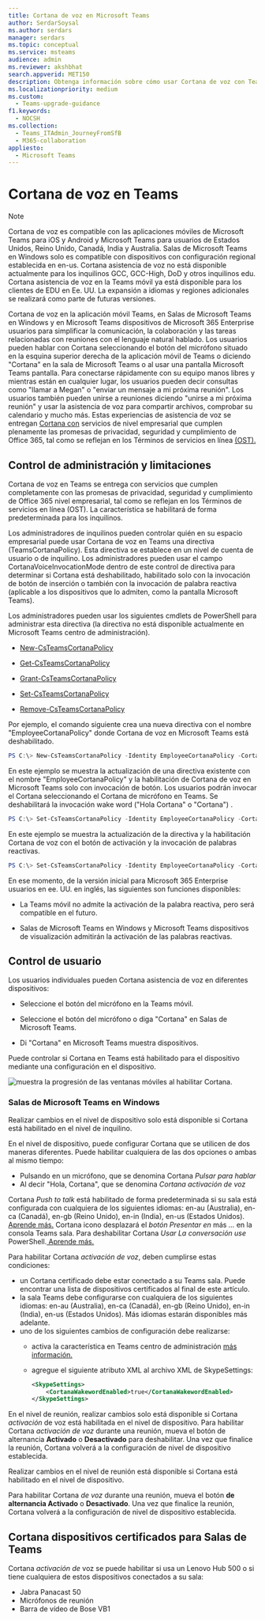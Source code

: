 ```yaml
---
title: Cortana de voz en Microsoft Teams
author: SerdarSoysal
ms.author: serdars
manager: serdars
ms.topic: conceptual
ms.service: msteams
audience: admin
ms.reviewer: akshbhat
search.appverid: MET150
description: Obtenga información sobre cómo usar Cortana de voz con Teams
ms.localizationpriority: medium
ms.custom:
  - Teams-upgrade-guidance
f1.keywords:
  - NOCSH
ms.collection:
  - Teams_ITAdmin_JourneyFromSfB
  - M365-collaboration
appliesto:
  - Microsoft Teams
---
```


# <a name="cortana-voice-assistance-in-teams"></a>Cortana de voz en Teams

> [!Note]
> Cortana de voz es compatible con las aplicaciones móviles de Microsoft Teams para iOS y Android y Microsoft Teams para usuarios de Estados Unidos, Reino Unido, Canadá, India y Australia. Salas de Microsoft Teams en Windows solo es compatible con dispositivos con configuración regional establecida en en-us. Cortana asistencia de voz no está disponible actualmente para los inquilinos GCC, GCC-High, DoD y otros inquilinos edu. Cortana asistencia de voz en la Teams móvil ya está disponible para los clientes de EDU en Ee. UU. La expansión a idiomas y regiones adicionales se realizará como parte de futuras versiones.


Cortana de voz en la aplicación móvil Teams, en Salas de Microsoft Teams en Windows y en Microsoft Teams dispositivos de Microsoft 365 Enterprise  usuarios para simplificar la comunicación, la colaboración y las tareas relacionadas con reuniones con el lenguaje natural hablado. Los usuarios pueden hablar con Cortana seleccionando el botón del micrófono situado en la esquina superior derecha de la aplicación móvil de Teams o diciendo "Cortana" en la sala de Microsoft Teams o al usar una pantalla Microsoft Teams pantalla. Para conectarse rápidamente con su equipo manos libres y mientras están en cualquier lugar, los usuarios pueden decir consultas como "llamar a Megan" o "enviar un mensaje a mi próxima reunión". Los usuarios también pueden unirse a reuniones diciendo "unirse a mi próxima reunión" y usar la asistencia de voz para compartir archivos, comprobar su calendario y mucho más. Estas experiencias de asistencia de voz se entregan [Cortana con](/microsoft-365/admin/misc/cortana-integration?view=o365-worldwide) servicios de nivel empresarial que cumplen plenamente las promesas de privacidad, seguridad y cumplimiento de Office 365, tal como se reflejan en los Términos de servicios en línea [(OST).](https://www.microsoft.com/licensing/product-licensing/products?rtc=1)

## <a name="admin-control-and-limitations"></a>Control de administración y limitaciones

Cortana de voz en Teams se entrega con servicios que cumplen completamente con las promesas de privacidad, seguridad y cumplimiento de Office 365 nivel empresarial, tal como se reflejan en los Términos de servicios en línea (OST). La característica se habilitará de forma predeterminada para los inquilinos.

Los administradores de inquilinos pueden controlar quién en su espacio empresarial puede usar Cortana de voz en Teams una directiva (TeamsCortanaPolicy). Esta directiva se establece en un nivel de cuenta de usuario o de inquilino. Los administradores pueden usar el campo CortanaVoiceInvocationMode dentro de este control de directiva para determinar si Cortana está deshabilitado, habilitado solo con la invocación de botón de inserción o también con la invocación de palabra reactiva (aplicable a los dispositivos que lo admiten, como la pantalla Microsoft Teams).

Los administradores pueden usar los siguientes cmdlets de PowerShell para administrar esta directiva (la directiva no está disponible actualmente en Microsoft Teams centro de administración).

- [New-CsTeamsCortanaPolicy](/powershell/module/skype/New-CsTeamsCortanaPolicy)

- [Get-CsTeamsCortanaPolicy](/powershell/module/skype/Get-CsTeamsCortanaPolicy)

- [Grant-CsTeamsCortanaPolicy](/powershell/module/skype/Grant-CsTeamsCortanaPolicy)

- [Set-CsTeamsCortanaPolicy](/powershell/module/skype/Set-CsTeamsCortanaPolicy)

- [Remove-CsTeamsCortanaPolicy](/powershell/module/skype/Remove-CsTeamsCortanaPolicy)

Por ejemplo, el comando siguiente crea una nueva directiva con el nombre "EmployeeCortanaPolicy" donde Cortana de voz en Microsoft Teams está deshabilitado.  

```PowerShell
PS C:\> New-CsTeamsCortanaPolicy -Identity EmployeeCortanaPolicy -CortanaVoiceInvocationMode Disabled
```

En este ejemplo se muestra la actualización de una directiva existente con el nombre "EmployeeCortanaPolicy" y la habilitación de Cortana de voz en Microsoft Teams solo con invocación de botón. Los usuarios podrán invocar el Cortana seleccionando el Cortana de micrófono en Teams. Se deshabilitará la invocación wake word ("Hola Cortana" o "Cortana") .  

```PowerShell
PS C:\> Set-CsTeamsCortanaPolicy -Identity EmployeeCortanaPolicy -CortanaVoiceInvocationMode PushToTalkUserOverride
```

En este ejemplo se muestra la actualización de la directiva y la habilitación Cortana de voz con el botón de activación y la invocación de palabras reactivas.

```PowerShell
PS C:\> Set-CsTeamsCortanaPolicy -Identity EmployeeCortanaPolicy -CortanaVoiceInvocationMode WakeWordPushToTalkUserOverride
```

En ese momento, de la versión inicial para Microsoft 365 Enterprise usuarios en ee. UU. en inglés, las siguientes son funciones disponibles:

- La Teams móvil no admite la activación de la palabra reactiva, pero será compatible en el futuro.  

- Salas de Microsoft Teams en Windows y Microsoft Teams dispositivos de visualización admitirán la activación de las palabras reactivas.

## <a name="user-control"></a>Control de usuario

Los usuarios individuales pueden Cortana asistencia de voz en diferentes dispositivos:

- Seleccione el botón del micrófono en la Teams móvil.

- Seleccione el botón del micrófono o diga "Cortana" en Salas de Microsoft Teams.

- Di "Cortana" en Microsoft Teams muestra dispositivos.

Puede controlar si Cortana en Teams está habilitado para el dispositivo mediante una configuración en el dispositivo.

![muestra la progresión de las ventanas móviles al habilitar Cortana.](media/cortana-mobile-sequence.png)

### <a name="microsoft-teams-rooms-on-windows"></a>Salas de Microsoft Teams en Windows

Realizar cambios en el nivel de dispositivo solo está disponible si Cortana está habilitado en el nivel de inquilino. 

En el nivel de dispositivo, puede configurar Cortana que se utilicen de dos maneras diferentes. Puede habilitar cualquiera de las dos opciones o ambas al mismo tiempo: 
- Pulsando en un micrófono, que se denomina Cortana _Pulsar para hablar_
- Al decir "Hola, Cortana", que se denomina _Cortana activación de voz_

Cortana _Push to talk_ está habilitado de forma predeterminada si su sala está configurada con cualquiera de los siguientes idiomas: en-au (Australia), en-ca (Canadá), en-gb (Reino Unido), en-in (India), en-us (Estados Unidos). [Aprende más.](/MicrosoftTeams/rooms/console#to-apply-your-desired-language) Cortana icono desplazará el _botón Presentar en_ más _..._ en la consola Teams sala. Para deshabilitar Cortana _Usar La conversación use_ PowerShell.[ Aprende más.](/powershell/module/skype/new-csteamscortanapolicy?view=skype-ps#example-1)

Para habilitar Cortana _activación de voz_, deben cumplirse estas condiciones:
- un Cortana certificado debe estar conectado a su Teams sala. Puede encontrar una lista de dispositivos certificados al final de este artículo.
- la sala Teams debe configurarse con cualquiera de los siguientes idiomas: en-au (Australia), en-ca (Canadá), en-gb (Reino Unido), en-in (India), en-us (Estados Unidos). Más idiomas estarán disponibles más adelante.
- uno de los siguientes cambios de configuración debe realizarse:
  - activa la característica en Teams centro de administración [más información.](/microsoftteams/rooms/rooms-manage)
  - agregue el siguiente atributo XML al archivo XML de SkypeSettings:

    ```xml
    <SkypeSettings>  
        <CortanaWakewordEnabled>true</CortanaWakewordEnabled>  
    </SkypeSettings> 
    ```
    
En el nivel de reunión, realizar cambios solo está disponible si Cortana _activación_ de voz está habilitada en el nivel de dispositivo.  Para habilitar Cortana _activación de voz_ durante una reunión, mueva el botón de alternancia **Activado** o **Desactivado** para deshabilitar. Una vez que finalice la reunión, Cortana volverá a la configuración de nivel de dispositivo establecida.


Realizar cambios en el nivel de reunión está disponible si Cortana está habilitado en el nivel de dispositivo.

Para habilitar Cortana _de voz_ durante una reunión, mueva el botón **de alternancia Activado** o **Desactivado**. Una vez que finalice la reunión, Cortana volverá a la configuración de nivel de dispositivo establecida.


## <a name="cortana-certified-devices-for-teams-rooms"></a>Cortana dispositivos certificados para Salas de Teams
Cortana _activación de_ voz se puede habilitar si usa un Lenovo Hub 500 o si tiene cualquiera de estos dispositivos conectados a su sala:
- Jabra Panacast 50 
- Micrófonos de reunión
- Barra de vídeo de Bose VB1

